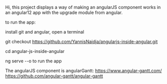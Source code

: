 Hi, this project displays a way of making an angularJS component works in an angular12 app with the upgrade module from angular.

to run the app:

install git and angular, open a terminal

git checkout https://github.com/YannisNaidja/angularjs-inside-angular.git 

cd angular-js-inside-angular

ng serve --o to run the app

The angularJS component is angularGantt: https://www.angular-gantt.com/ https://github.com/angular-gantt/angular-gantt
